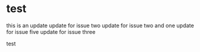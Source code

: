 # test

this is an update
update for issue two
update for issue two and one
update for issue five
update for issue three


test
